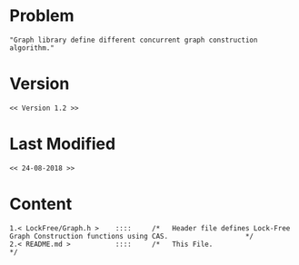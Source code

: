 # Problem 
	"Graph library define different concurrent graph construction algorithm."

# Version
	<< Version 1.2 >>
	
# Last Modified
	<< 24-08-2018 >>


# Content
	1.< LockFree/Graph.h >    ::::     /*   Header file defines Lock-Free Graph Construction functions using CAS.                   */
	2.< README.md >           ::::     /*   This File.                                                                              */

